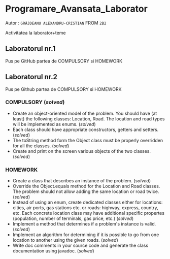 # Programare_Avansata_Laborator

Autor : `GRĂJDEANU ALEXANDRU-CRISTIAN` FROM `2B2`

Activitatea la laborator+teme

## Laboratorul nr.1

Pus pe GitHub partea de COMPULSORY si HOMEWORK

## Laboratorul nr.2

Pus pe Github partea de COMPULSORY si HOMEWORK

### COMPULSORY (*solved*)

- Create an object-oriented model of the problem. You should have (at least) the following classes: Location, Road.
The location and road types will be implemented as enums. (*solved*)
- Each class should have appropriate constructors, getters and setters. (*solved*)
- The toString method form the Object class must be properly overridden for all the classes. (*solved*)
- Create and print on the screen various objects of the two classes. (*solved*)

### HOMEWORK

- Create a class that describes an instance of the problem. (*solved*)
- Override the Object.equals method for the Location and Road classes. The problem should not allow adding the same location or road twice. (*solved*)
- Instead of using an enum, create dedicated classes either for locations: cities, air ports, gas stations etc. or roads: highway, express, country, etc. Each concrete location class may have additional specific propertes (population, number of terminals, gas price, etc.) (*solved*)
- Implement a method that determines if a problem's instance is valid. (*solved*)
- Implement an algorithm for determining if it is possible to go from one location to another using the given roads. (*solved*)
- Write doc comments in your source code and generate the class documentation using javadoc. (*solved*)
